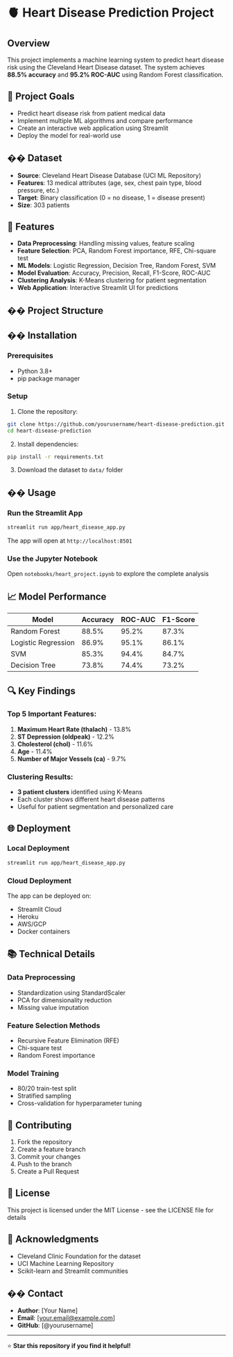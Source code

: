 # 🫀 Heart Disease Prediction Project

## Overview
This project implements a machine learning system to predict heart disease risk using the Cleveland Heart Disease dataset. The system achieves **88.5% accuracy** and **95.2% ROC-AUC** using Random Forest classification.

## 🎯 Project Goals
- Predict heart disease risk from patient medical data
- Implement multiple ML algorithms and compare performance
- Create an interactive web application using Streamlit
- Deploy the model for real-world use

## �� Dataset
- **Source**: Cleveland Heart Disease Database (UCI ML Repository)
- **Features**: 13 medical attributes (age, sex, chest pain type, blood pressure, etc.)
- **Target**: Binary classification (0 = no disease, 1 = disease present)
- **Size**: 303 patients

## 🚀 Features
- **Data Preprocessing**: Handling missing values, feature scaling
- **Feature Selection**: PCA, Random Forest importance, RFE, Chi-square test
- **ML Models**: Logistic Regression, Decision Tree, Random Forest, SVM
- **Model Evaluation**: Accuracy, Precision, Recall, F1-Score, ROC-AUC
- **Clustering Analysis**: K-Means clustering for patient segmentation
- **Web Application**: Interactive Streamlit UI for predictions

## �� Project Structure


## ��️ Installation

### Prerequisites
- Python 3.8+
- pip package manager

### Setup
1. Clone the repository:
```bash
git clone https://github.com/yourusername/heart-disease-prediction.git
cd heart-disease-prediction
```

2. Install dependencies:
```bash
pip install -r requirements.txt
```

3. Download the dataset to `data/` folder

## �� Usage

### Run the Streamlit App
```bash
streamlit run app/heart_disease_app.py
```

The app will open at `http://localhost:8501`

### Use the Jupyter Notebook
Open `notebooks/heart_project.ipynb` to explore the complete analysis

## 📈 Model Performance

| Model | Accuracy | ROC-AUC | F1-Score |
|-------|----------|---------|----------|
| Random Forest | 88.5% | 95.2% | 87.3% |
| Logistic Regression | 86.9% | 95.1% | 86.1% |
| SVM | 85.3% | 94.4% | 84.7% |
| Decision Tree | 73.8% | 74.4% | 73.2% |

## 🔍 Key Findings

### Top 5 Important Features:
1. **Maximum Heart Rate (thalach)** - 13.8%
2. **ST Depression (oldpeak)** - 12.2%
3. **Cholesterol (chol)** - 11.6%
4. **Age** - 11.4%
5. **Number of Major Vessels (ca)** - 9.7%

### Clustering Results:
- **3 patient clusters** identified using K-Means
- Each cluster shows different heart disease patterns
- Useful for patient segmentation and personalized care

## 🌐 Deployment

### Local Deployment
```bash
streamlit run app/heart_disease_app.py
```

### Cloud Deployment
The app can be deployed on:
- Streamlit Cloud
- Heroku
- AWS/GCP
- Docker containers

## 📚 Technical Details

### Data Preprocessing
- Standardization using StandardScaler
- PCA for dimensionality reduction
- Missing value imputation

### Feature Selection Methods
- Recursive Feature Elimination (RFE)
- Chi-square test
- Random Forest importance

### Model Training
- 80/20 train-test split
- Stratified sampling
- Cross-validation for hyperparameter tuning

## 🤝 Contributing
1. Fork the repository
2. Create a feature branch
3. Commit your changes
4. Push to the branch
5. Create a Pull Request

## 📄 License
This project is licensed under the MIT License - see the LICENSE file for details

## 🙏 Acknowledgments
- Cleveland Clinic Foundation for the dataset
- UCI Machine Learning Repository
- Scikit-learn and Streamlit communities

## �� Contact
- **Author**: [Your Name]
- **Email**: [your.email@example.com]
- **GitHub**: [@yourusername]

---
⭐ **Star this repository if you find it helpful!**

